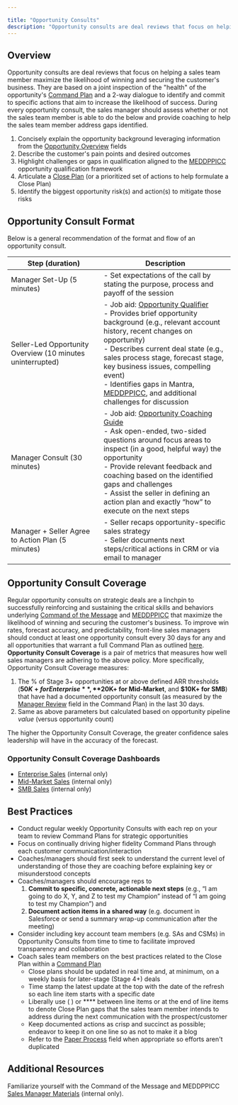 ```yaml
---

title: "Opportunity Consults"
description: "Opportunity consults are deal reviews that focus on helping a sales team member maximize the likelihood of winning and securing the customer's business"
---
```










## Overview

Opportunity consults are deal reviews that focus on helping a sales team member maximize the likelihood of winning and securing the customer's business. They are based on a joint inspection of the "health" of the opportunity's [Command Plan](/handbook/sales/command-of-the-message/command-plan/) and a 2-way dialogue to identify and commit to specific actions that aim to increase the likelihood of success. During every opportunity consult, the sales manager should assess whether or not the sales team member is able to do the below and provide coaching to help the sales team member address gaps identified.
1. Concisely explain the opportunity background leveraging information from the [Opportunity Overview](/handbook/sales/command-of-the-message/command-plan/#opportunity-overview) fields
1. Describe the customer's pain points and desired outcomes
1. Highlight challenges or gaps in qualification aligned to the [MEDDPPICC](/handbook/sales/meddppicc/) opportunity qualification framework
1. Articulate a [Close Plan](/handbook/sales/command-of-the-message/command-plan/#close-plan-details) (or a prioritized set of actions to help formulate a Close Plan)
1. Identify the biggest opportunity risk(s) and action(s) to mitigate those risks

## Opportunity Consult Format

Below is a general recommendation of the format and flow of an opportunity consult.

| **Step (duration)** | **Description** |
| ------ | ------ |
| Manager Set-Up (5 minutes) | - Set expectations of the call by stating the purpose, process and payoff of the session |
| Seller-Led Opportunity Overview (10 minutes uninterrupted) | - Job aid: [Opportunity Qualifier](https://docs.google.com/document/d/1Tz6bQKD4Ff2-XqpSXRQslD8yvrphwXaL6oEl74DAjeQ/edit?usp=sharing) <br> - Provides brief opportunity background (e.g., relevant account history, recent changes on opportunity) <br> - Describes current deal state (e.g., sales process stage, forecast stage, key business issues, compelling event) <br> - Identifies gaps in Mantra, [MEDDPPICC](/handbook/sales/meddppicc/), and additional challenges for discussion |
| Manager Consult (30 minutes) | - Job aid: [Opportunity Coaching Guide](https://docs.google.com/document/d/1IZA9Fo2SvZOrtUVpXOjwwqs76lKdXFs4hTezbxRq5v8/edit?usp=sharing) <br> - Ask open-ended, two-sided questions around focus areas to inspect (in a good, helpful way) the opportunity <br> - Provide relevant feedback and coaching based on the identified gaps and challenges <br> - Assist the seller in defining an action plan and exactly “how” to execute on the next steps |
| Manager + Seller Agree to Action Plan (5 minutes) | - Seller recaps opportunity-specific sales strategy <br> - Seller documents next steps/critical actions in CRM or via email to manager |

## Opportunity Consult Coverage

Regular opportunity consults on strategic deals are a linchpin to successfully reinforcing and sustaining the critical skills and behaviors underlying [Command of the Message](/handbook/sales/command-of-the-message/) and [MEDDPPICC](/handbook/sales/meddppicc/) that maximize the likelihood of winning and securing the customer's business. To improve win rates, forecast accuracy, and predictability, front-line sales managers should conduct at least one opportunity consult every 30 days for any and all opportunities that warrant a full Command Plan as outlined [here](/handbook/sales/command-of-the-message/command-plan/#overview). **Opportunity Consult Coverage** is a pair of metrics that measures how well sales managers are adhering to the above policy. More specifically, Opportunity Consult Coverage measures:
1. The % of Stage 3+ opportunities at or above defined ARR thresholds (**$50K+ for Enterprise**, **$20K+ for Mid-Market**, and **$10K+ for SMB**) that have had a documented opportunity consult (as measured by the [Manager Review](/handbook/sales/command-of-the-message/command-plan/#manager-review) field in the Command Plan) in the last 30 days.
1. Same as above parameters but calculated based on opportunity pipeline *value* (versus opportunity count)

The higher the Opportunity Consult Coverage, the greater confidence sales leadership will have in the accuracy of the forecast.

### Opportunity Consult Coverage Dashboards

- [Enterprise Sales](https://gitlab.my.salesforce.com/00O4M000004aic2) (internal only)
- [Mid-Market Sales](https://gitlab.my.salesforce.com/00O4M000004apxr) (internal only)
- [SMB Sales](https://gitlab.my.salesforce.com/00O4M000004apy1) (internal only)

## Best Practices

- Conduct regular weekly Opportunity Consults with each rep on your team to review Command Plans for strategic opportunities
- Focus on continually driving higher fidelity Command Plans through each customer communication/interaction
- Coaches/managers should first seek to understand the current level of understanding of those they are coaching before explaining key or misunderstood concepts
- Coaches/managers should encourage reps to
    1. **Commit to specific, concrete, actionable next steps** (e.g., “I am going to do X, Y, and Z to test my Champion” instead of “I am going to test my Champion”) and
    1. **Document action items in a shared way** (e.g. document in Salesforce or send a summary wrap-up communication after the meeting)
- Consider including key account team members (e.g. SAs and CSMs) in Opportunity Consults from time to time to facilitate improved transparency and collaboration
- Coach sales team members on the best practices related to the Close Plan within a [Command Plan](/handbook/sales/command-of-the-message/command-plan/)
    - Close plans should be updated in real time and, at minimum, on a weekly basis for later-stage (Stage 4+) deals
    - Time stamp the latest update at the top with the date of the refresh so each line item starts with a specific date
    - Liberally use ( ) or **** between line items or at the end of line items to denote Close Plan gaps that the sales team member intends to address during the next communication with the prospect/customer
    - Keep documented actions as crisp and succinct as possible; endeavor to keep it on one line so as not to make it a blog
    - Refer to the [Paper Process](/handbook/sales/meddppicc/#paper-process) field when appropriate so efforts aren't duplicated

## Additional Resources

Familiarize yourself with the Command of the Message and MEDDPPICC [Sales Manager Materials](https://internal.gitlab.com/handbook/sales/command-of-the-message/sales-manager-materials/) (internal only).
